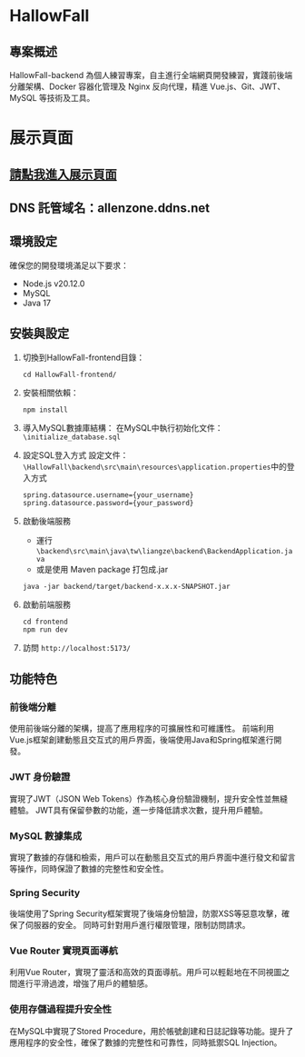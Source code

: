 # HallowFall

## 專案概述

HallowFall-backend 為個人練習專案，自主進行全端網頁開發練習，實踐前後端分離架構、Docker 容器化管理及 Nginx 反向代理，精進 Vue.js、Git、JWT、MySQL 等技術及工具。

# 展示頁面
## [請點我進入展示頁面](http://allenzone.ddns.net/)
## DNS 託管域名：allenzone.ddns.net

## 環境設定

確保您的開發環境滿足以下要求：

- Node.js v20.12.0
- MySQL
- Java 17

## 安裝與設定
1. 切換到HallowFall-frontend目錄：
    ```
    cd HallowFall-frontend/
    ```
2. 安裝相關依賴：
    ```
    npm install
    ```
3. 導入MySQL數據庫結構：
    在MySQL中執行初始化文件：`\initialize_database.sql`

4. 設定SQL登入方式
    設定文件：`\HallowFall\backend\src\main\resources\application.properties`中的登入方式
    ```
    spring.datasource.username={your_username}
    spring.datasource.password={your_password}
    ```
5. 啟動後端服務
    - 運行 `\backend\src\main\java\tw\liangze\backend\BackendApplication.java`
    - 或是使用 Maven package 打包成.jar
    ```
    java -jar backend/target/backend-x.x.x-SNAPSHOT.jar
    ```
6. 啟動前端服務
    ```
    cd frontend
    npm run dev
    ```
7. 訪問 `http://localhost:5173/`

## 功能特色

### 前後端分離

使用前後端分離的架構，提高了應用程序的可擴展性和可維護性。
前端利用Vue.js框架創建動態且交互式的用戶界面，後端使用Java和Spring框架進行開發。

### JWT 身份驗證

實現了JWT（JSON Web Tokens）作為核心身份驗證機制，提升安全性並無縫體驗。
JWT具有保留參數的功能，進一步降低請求次數，提升用戶體驗。

### MySQL 數據集成

實現了數據的存儲和檢索，用戶可以在動態且交互式的用戶界面中進行發文和留言等操作，同時保證了數據的完整性和安全性。

### Spring Security

後端使用了Spring Security框架實現了後端身份驗證，防禦XSS等惡意攻擊，確保了伺服器的安全。
同時可針對用戶進行權限管理，限制訪問請求。

### Vue Router 實現頁面導航

利用Vue Router，實現了靈活和高效的頁面導航。用戶可以輕鬆地在不同視圖之間進行平滑過渡，增強了用戶的體驗感。

### 使用存儲過程提升安全性

在MySQL中實現了Stored Procedure，用於帳號創建和日誌記錄等功能。提升了應用程序的安全性，確保了數據的完整性和可靠性，同時抵禦SQL Injection。
